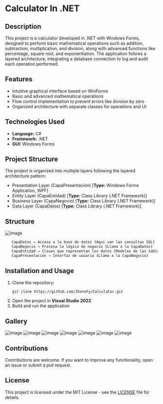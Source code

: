 # Calculator In .NET  

## Description  
This project is a calculator developed in .NET with Windows Forms, designed to perform basic mathematical operations such as addition, subtraction, multiplication, and division, along with advanced functions like percentage, square root, and exponentiation. The application follows a layered architecture, integrating a database connection to log and audit each operation performed.

## Features  
- Intuitive graphical interface based on WinForms  
- Basic and advanced mathematical operations  
- Flow control implementation to prevent errors like division by zero  
- Organized architecture with separate classes for operations and UI  
## Technologies Used  
- **Language:** C#  
- **Framework:** .NET  
- **GUI:** Windows Forms

## Project Structure
The project is organized into multiple layers following the layered architecture pattern:
- Presentation Layer (CapaPresentación) [**Type:** Windows Forms Application, WPF]
- Entity Layer (CapaEntidad) [**Type:** Class Library (.NET Framework)]
- Business Layer (CapaNegocio) [**Type:** Class Library (.NET Framework)]
- Data Layer (CapaDatos) [**Type:** Class Library (.NET Framework)]
## Structure
  ![image](https://github.com/user-attachments/assets/55436d66-c5ca-4b38-a412-f69aee2fe1f3)
  
```sh
   CapaDatos → Acceso a la base de datos (Aquí van las consultas SQL)
   CapaNegocio → Procesa la lógica de negocio (Llama a la CapaDatos)
   CapaEntidad → Clases que representan los datos (Modelos de las tablas)
   CapaPresentación → Interfaz de usuario (Llama a la CapaNegocio)
```

## Installation and Usage  
1. Clone the repository:  
   ```sh
   git clone https://github.com/JhonnFy/Calculator.git
   ```  
2. Open the project in **Visual Studio 2022**  
3. Build and run the application

## Gallery
![image](https://github.com/user-attachments/assets/57d86495-6499-45f6-a9b3-5ad8a90b5755)
![image](https://github.com/user-attachments/assets/b9fe2199-5d5e-403a-acce-48dc20c25d69)
![image](https://github.com/user-attachments/assets/04a83b34-02d2-40a4-8a1c-c161a820e122)
![image](https://github.com/user-attachments/assets/08c7e37a-a423-4a69-8cc1-dbadfb3137f1)
![image](https://github.com/user-attachments/assets/02001d72-ffca-4b69-a649-f4e6194f12f5)
![image](https://github.com/user-attachments/assets/776152e9-afba-4856-975f-2591550a9db9)
![image](https://github.com/user-attachments/assets/5cfe4daa-3c46-4cfc-9ce0-ef69f8cd27de)






## Contributions  
Contributions are welcome. If you want to improve any functionality, open an issue or submit a pull request.  

## License
This project is licensed under the MIT License - see the [LICENSE](LICENSE) file for details.
